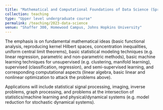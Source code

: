 ```yaml
---	
title: "Mathematical and Computational Foundations of Data Science (Spring 2023)"		
collection: teaching		
type: "Upper level undergraduate course"		
permalink: /teaching/2023-data-science
venue: "Shaffer 300, Homewood Campus, Johns Hopkins University"				
---	
```


The emphasis is on fundamental mathematical ideas (basic functional analysis, reproducing kernel Hilbert spaces, concentration inequalities, uniform central limit theorems), basic statistical modeling techniques (e.g. linear regression, parametric and non-parametric methods), basic machine learning techniques for unsupervised (e.g. clustering, manifold learning), supervised (classification, regression), and semi-supervised learning, and corresponding computational aspects (linear algebra, basic linear and nonlinear optimization to attack the problems above). 


Applications will include statistical signal processing, imaging, inverse problems, graph processing, and problems at the intersection of statistics/machine learning and physical/dynamical systems (e.g. model reduction for stochastic dynamical systems).
